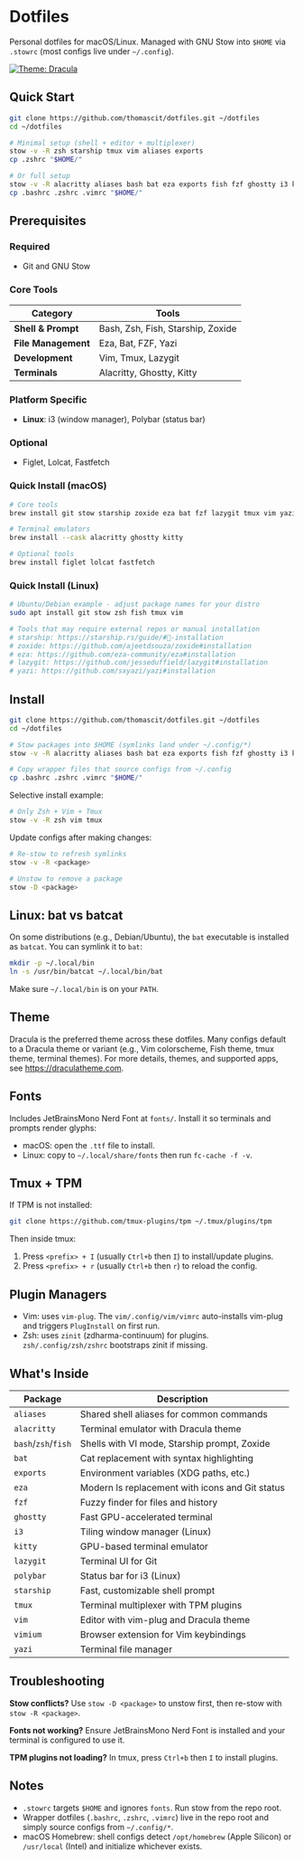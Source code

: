 # Dotfiles

Personal dotfiles for macOS/Linux. Managed with GNU Stow into `$HOME` via `.stowrc` (most configs live under `~/.config`).

[![Theme: Dracula](https://img.shields.io/badge/Theme-Dracula-bd93f9?style=flat-square)](https://draculatheme.com)

## Quick Start

```sh
git clone https://github.com/thomascit/dotfiles.git ~/dotfiles
cd ~/dotfiles

# Minimal setup (shell + editor + multiplexer)
stow -v -R zsh starship tmux vim aliases exports
cp .zshrc "$HOME/"

# Or full setup
stow -v -R alacritty aliases bash bat eza exports fish fzf ghostty i3 kitty lazygit polybar starship tmux vim vimium yazi zsh
cp .bashrc .zshrc .vimrc "$HOME/"
```

## Prerequisites

### Required
- Git and GNU Stow

### Core Tools
| Category | Tools |
|----------|-------|
| **Shell & Prompt** | Bash, Zsh, Fish, Starship, Zoxide |
| **File Management** | Eza, Bat, FZF, Yazi |
| **Development** | Vim, Tmux, Lazygit |
| **Terminals** | Alacritty, Ghostty, Kitty |

### Platform Specific
- **Linux**: i3 (window manager), Polybar (status bar)

### Optional
- Figlet, Lolcat, Fastfetch

### Quick Install (macOS)
```sh
# Core tools
brew install git stow starship zoxide eza bat fzf lazygit tmux vim yazi

# Terminal emulators
brew install --cask alacritty ghostty kitty

# Optional tools
brew install figlet lolcat fastfetch 
```

### Quick Install (Linux)
```sh
# Ubuntu/Debian example - adjust package names for your distro
sudo apt install git stow zsh fish tmux vim

# Tools that may require external repos or manual installation
# starship: https://starship.rs/guide/#🚀-installation
# zoxide: https://github.com/ajeetdsouza/zoxide#installation
# eza: https://github.com/eza-community/eza#installation
# lazygit: https://github.com/jesseduffield/lazygit#installation
# yazi: https://github.com/sxyazi/yazi#installation
```

## Install

```sh
git clone https://github.com/thomascit/dotfiles.git ~/dotfiles
cd ~/dotfiles

# Stow packages into $HOME (symlinks land under ~/.config/*)
stow -v -R alacritty aliases bash bat eza exports fish fzf ghostty i3 kitty lazygit polybar starship tmux vim vimium yazi zsh

# Copy wrapper files that source configs from ~/.config
cp .bashrc .zshrc .vimrc "$HOME/"
```

Selective install example:

```sh
# Only Zsh + Vim + Tmux
stow -v -R zsh vim tmux
```

Update configs after making changes:

```sh
# Re-stow to refresh symlinks
stow -v -R <package>

# Unstow to remove a package
stow -D <package>
```

## Linux: bat vs batcat

On some distributions (e.g., Debian/Ubuntu), the `bat` executable is installed as `batcat`. You can symlink it to `bat`:

```sh
mkdir -p ~/.local/bin
ln -s /usr/bin/batcat ~/.local/bin/bat
```

Make sure `~/.local/bin` is on your `PATH`.

## Theme

Dracula is the preferred theme across these dotfiles. Many configs default to a Dracula theme or variant (e.g., Vim colorscheme, Fish theme, tmux theme, terminal themes). For more details, themes, and supported apps, see https://draculatheme.com.

## Fonts

Includes JetBrainsMono Nerd Font at `fonts/`. Install it so terminals and prompts render glyphs:

- macOS: open the `.ttf` file to install.
- Linux: copy to `~/.local/share/fonts` then run `fc-cache -f -v`.

## Tmux + TPM

If TPM is not installed:

```sh
git clone https://github.com/tmux-plugins/tpm ~/.tmux/plugins/tpm
```

Then inside tmux:

1. Press `<prefix> + I` (usually `Ctrl+b` then `I`) to install/update plugins.
2. Press `<prefix> + r` (usually `Ctrl+b` then `r`) to reload the config.

## Plugin Managers

- Vim: uses `vim-plug`. The `vim/.config/vim/vimrc` auto-installs vim-plug and triggers `PlugInstall` on first run.
- Zsh: uses `zinit` (zdharma-continuum) for plugins. `zsh/.config/zsh/zshrc` bootstraps zinit if missing.

## What's Inside

| Package | Description |
|---------|-------------|
| `aliases` | Shared shell aliases for common commands |
| `alacritty` | Terminal emulator with Dracula theme |
| `bash`/`zsh`/`fish` | Shells with VI mode, Starship prompt, Zoxide |
| `bat` | Cat replacement with syntax highlighting |
| `exports` | Environment variables (XDG paths, etc.) |
| `eza` | Modern ls replacement with icons and Git status |
| `fzf` | Fuzzy finder for files and history |
| `ghostty` | Fast GPU-accelerated terminal |
| `i3` | Tiling window manager (Linux) |
| `kitty` | GPU-based terminal emulator |
| `lazygit` | Terminal UI for Git |
| `polybar` | Status bar for i3 (Linux) |
| `starship` | Fast, customizable shell prompt |
| `tmux` | Terminal multiplexer with TPM plugins |
| `vim` | Editor with vim-plug and Dracula theme |
| `vimium` | Browser extension for Vim keybindings |
| `yazi` | Terminal file manager |

## Troubleshooting

**Stow conflicts?** Use `stow -D <package>` to unstow first, then re-stow with `stow -R <package>`.

**Fonts not working?** Ensure JetBrainsMono Nerd Font is installed and your terminal is configured to use it.

**TPM plugins not loading?** In tmux, press `Ctrl+b` then `I` to install plugins.

## Notes

- `.stowrc` targets `$HOME` and ignores `fonts`. Run stow from the repo root.
- Wrapper dotfiles (`.bashrc`, `.zshrc`, `.vimrc`) live in the repo root and simply source configs from `~/.config/*`.
- macOS Homebrew: shell configs detect `/opt/homebrew` (Apple Silicon) or `/usr/local` (Intel) and initialize whichever exists.
